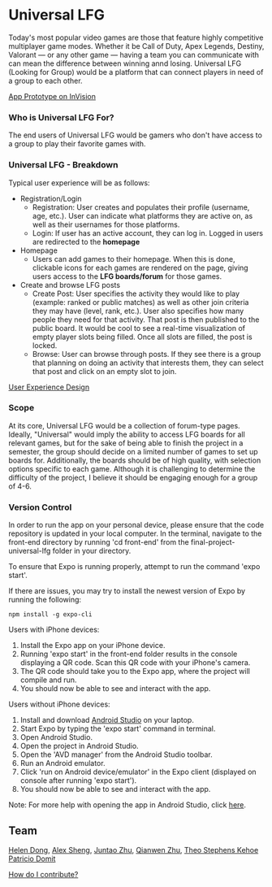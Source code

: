 # Universal LFG
Today's most popular video games are those that feature highly competitive multiplayer game modes. Whether it be Call of Duty, Apex Legends, Destiny, Valorant — or any other game — having a team you can communicate with can mean the difference between winning annd losing. 
Universal LFG (Looking for Group) would be a platform that can connect players in need of a group to each other. 

[App Prototype on InVision](https://juntaozhu991694.invisionapp.com/console/share/YQJTRS4PNZ9)

### Who is Universal LFG For?
The end users of Universal LFG would be gamers who don't have access to a group to play their favorite games with. 

### Universal LFG - Breakdown
Typical user experience will be as follows:
* Registration/Login
    * Registration: User creates and populates their profile (username, age, etc.). User can indicate what platforms they are active on, as well as their usernames for those platforms.  
    * Login: If user has an active account, they can log in. Logged in users are redirected to the **homepage**
* Homepage 
    * Users can add games to their homepage. When this is done, clickable icons for each games are rendered on the page, giving users access to the **LFG boards/forum** for those games. 
* Create and browse LFG posts
    * Create Post:  User specifies the activity they would like to play (example: ranked or public matches) as well as other join criteria they may have (level, rank, etc.). User also specifies how many people they need for that activity. That post is then published to the public board. It would be cool to see a real-time visualization of empty player slots being filled. Once all slots are filled, the post is locked. 
    * Browse: User can browse through posts. If they see there is a group that planning on doing an activity that interests them, they can select that post and click on an empty slot to join.

[User Experience Design](https://github.com/software-assignments-spring2022/final-project-universal-lfg/blob/master/UX-DESIGN.md)
  
### Scope
At its core, Universal LFG would be a collection of forum-type pages. Ideally, "Universal" would imply the ability to access LFG boards for all relevant games, but for the sake of being able to finish the project in a semester, the group should decide on a limited number of games to set up boards for. Additionally, the boards should be of high quality, with selection options specific to each game. Although it is challenging to determine the difficulty of the project, I believe it should be engaging enough for a group of 4-6. 

### Version Control

In order to run the app on your personal device, please ensure that the code repository is updated in your local computer. In the terminal, navigate to the front-end directory by running 'cd front-end' from the final-project-universal-lfg folder in your directory.

To ensure that Expo is running properly, attempt to run the command 'expo start'.

If there are issues, you may try to install the newest version of Expo by running the following:

```
npm install -g expo-cli
```

Users with iPhone devices:
1. Install the Expo app on your iPhone device.
2. Running 'expo start' in the front-end folder results in the console displaying a QR code. Scan this QR code with your iPhone's camera.
3. The QR code should take you to the Expo app, where the project will compile and run. 
4. You should now be able to see and interact with the app.

Users without iPhone devices:
1. Install and download [Android Studio](https://developer.android.com/studio) on your laptop.
2. Start Expo by typing the 'expo start' command in terminal.
3. Open Android Studio.
4. Open the project in Android Studio.
5. Open the 'AVD manager' from the Android Studio toolbar.
6. Run an Android emulator.
7. Click 'run on Android device/emulator' in the Expo client (displayed on console after running 'expo start').
8. You should now be able to see and interact with the app.

Note: For more help with opening the app in Android Studio, click [here](https://www.brainstormcreative.co.uk/react-native-expo/how-to-run-an-expo-app-on-an-android-emulator/).

## Team

[Helen Dong](https://github.com/helenyxd),
[Alex Sheng](https://github.com/ash3n),
[Juntao Zhu](https://github.com/juntaoZhu1),
[Qianwen Zhu](https://github.com/Serina7456),
[Theo Stephens Kehoe](https://github.com/tstephen22)
[Patricio Domit](https://github.com/patorocks15)

[How do I contribute?](https://github.com/software-assignments-spring2022/final-project-universal-lfg/blob/master/CONTRIBUTING.md)
